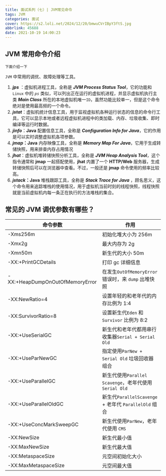 ```yaml
---
title: 面试系列（七）| JVM常见命令
tags: JVM
categories: 面试
cover: https://s2.loli.net/2024/12/20/bmwuCVrIBpY3ftS.jpg
abbrlink: 45688
date: 2021-10-19 14:00:23
---
```

JVM 常用命令介绍
----------------

```
下面介绍一下
```

`JVM` 中常用的调优、故障处理等工具。

1. **_jps_** ：虚拟机进程工具，全称是 **_JVM Process Status Tool_**，它的功能和 `Linux` 中的 _`ps`_ 类似，可以列出正在运行的虚拟机进程，并显示虚拟机执行主类 _**Main Class**_ 所在的本地虚拟机唯一`ID`，虽然功能比较单一，但是这个命令绝对是使用最高频的一个命令。
2. _**jstat**_：虚拟机统计信息工具，用于监视虚拟机各种运行状态的信息的命令行工具，它可以显示本地或者远程虚拟机进程中的类加载、内存、垃圾收集、即时编译等运行时数据。
3. **_jinfo_**：**Java** 配置信息工具，全称是 _**Configuration Info for Java**_，它的作用是可以实时调整虚拟机各项参数。
4. **_jmap_：Java** 内存映像工具，全称是 _**Memory Map For Java**_，它用于生成转储快照，用来排查内存占用情况
5. **_jhat_**：虚拟机堆转储快照分析工具，全称是 _**JVM Heap Analysis Tool**_，这个指令通常和 **jmap** 一起搭配使用，**jhat** 内置了一个 **HTTP/Web** 服务器，生成转储快照后可以在浏览器中查看。不过，一般还是 **jmap** 命令使用的频率比较高。
6. **_jstack_：Java** 堆栈跟踪工具，全称是 **_Stack Trace for Java_** ，顾名思义，这个命令用来追踪堆栈的使用情况，用于虚拟机当前时刻的线程快照，线程快照就是当前虚拟机内每一条正在执行的方法堆栈的集合。

常见的 JVM 调优参数有哪些？
---------------------------


| 命令参数                        | 作用                                                   |
| ------------------------------- | ------------------------------------------------------ |
| -Xms256m                        | 初始化堆大小为 256m                                    |
| -Xmx2g                          | 最大内存为 2g                                          |
| -Xmn50m                         | 新生代的大小 50m                                       |
| -XX:+PrintGCDetails             | 打印 gc 详细信息                                       |
| -XX:+HeapDumpOnOutOfMemoryError | 在发生`OutOfMemoryError` 错误时，来 `dump` 出堆快照    |
| -XX:NewRatio=4                  | 设置年轻的和老年代的内存比例为 1:4                     |
| -XX:SurvivorRatio=8             | 设置新生代`Eden` 和 `Survivor` 比例为 8:2              |
| -XX:+UseSerialGC                | 新生代和老年代都用串行收集器`Serial + Serial Old`      |
| -XX:+UseParNewGC                | 指定使用`ParNew + Serial Old` 垃圾回收器组合           |
| -XX:+UseParallelGC              | 新生代使用`Parallel Scavenge`，老年代使用 `Serial Old` |
| -XX:+UseParallelOldGC           | 新生代`ParallelScavenge` + 老年代 `ParallelOld` 组合   |
| -XX:+UseConcMarkSweepGC         | 新生代使用`ParNew`，老年代使用 `CMS`                   |
| -XX:NewSize                     | 新生代最小值                                           |
| -XX:MaxNewSize                  | 新生代最大值                                           |
| -XX:MetaspaceSize               | 元空间初始化大小                                       |
| -XX:MaxMetaspaceSize            | 元空间最大值                                           |
